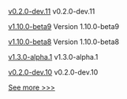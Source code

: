 
[v0.2.0-dev.11](https://github.com/hyperledger/anoncreds-rs/releases/tag/v0.2.0-dev.11) v0.2.0-dev.11

[v1.10.0-beta9](https://github.com/hyperledger/bevel-operator-fabric/releases/tag/v1.10.0-beta9) Version 1.10.0-beta9

[v1.10.0-beta8](https://github.com/hyperledger/bevel-operator-fabric/releases/tag/v1.10.0-beta8) Version 1.10.0-beta8

[v1.3.0-alpha.1](https://github.com/hyperledger/firefly-sdk-nodejs/releases/tag/v1.3.0-alpha.1) v1.3.0-alpha.1

[v0.2.0-dev.10](https://github.com/hyperledger/anoncreds-rs/releases/tag/v0.2.0-dev.10) v0.2.0-dev.10


[See more >>>](https://start-here.hyperledger.org/releases)
